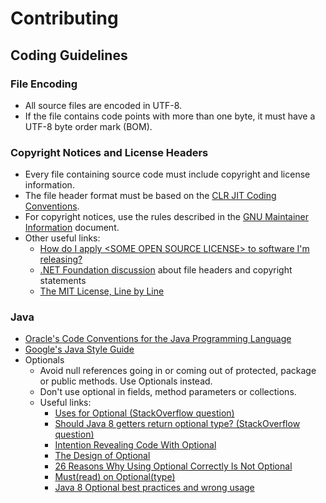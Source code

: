 # Contributing

## Coding Guidelines

### File Encoding

  - All source files are encoded in UTF-8.
  - If the file contains code points with more than one byte, it must have a UTF-8 byte order mark (BOM).

### Copyright Notices and License Headers

  - Every file containing source code must include copyright and license information.
  - The file header format must be based on the [CLR JIT Coding Conventions][1].
  - For copyright notices, use the rules described in the [GNU Maintainer Information][2] document.
  - Other useful links:
    - [How do I apply &lt;SOME OPEN SOURCE LICENSE&gt; to software I'm releasing?][3]
    - [.NET Foundation discussion][4] about file headers and copyright statements
    - [The MIT License, Line by Line][5]

### Java

  - [Oracle's Code Conventions for the Java Programming Language][6]
  - [Google's Java Style Guide][7]
  - Optionals
    - Avoid null references going in or coming out of protected, package or public methods. Use
      Optionals instead.
    - Don't use optional in fields, method parameters or collections.
    - Useful links:
      - [Uses for Optional (StackOverflow question)][8]
      - [Should Java 8 getters return optional type? (StackOverflow question)][9]
      - [Intention Revealing Code With Optional][10]
      - [The Design of Optional][11]
      - [26 Reasons Why Using Optional Correctly Is Not Optional][12]
      - [Must(read) on Optional(type)][13]
      - [Java 8 Optional best practices and wrong usage][14]

[1]: https://github.com/dotnet/runtime/blob/master/docs/coding-guidelines/clr-jit-coding-conventions.md#7.2
[2]: https://www.gnu.org/prep/maintain/html_node/Copyright-Notices.html
[3]: https://opensource.org/faq#apply-license
[4]: https://forums.dotnetfoundation.org/t/file-headers-and-copyright-statements/1276
[5]: https://writing.kemitchell.com/2016/09/21/MIT-License-Line-by-Line.html

[6]: https://www.oracle.com/technetwork/java/codeconvtoc-136057.html
[7]: https://google.github.io/styleguide/javaguide.html
[8]: https://stackoverflow.com/questions/23454952/uses-for-optional
[9]: https://stackoverflow.com/questions/26327957/should-java-8-getters-return-optional-type
[10]: https://blog.codefx.org/techniques/intention-revealing-code-java-8-optional/
[11]: https://blog.codefx.org/java/dev/design-optional/
[12]: https://dzone.com/articles/using-optional-correctly-is-not-optional
[13]: https://medium.com/12-developer-labors/must-read-on-optional-type-b171e1b397bb
[14]: http://dolszewski.com/java/java-8-optional-use-cases/